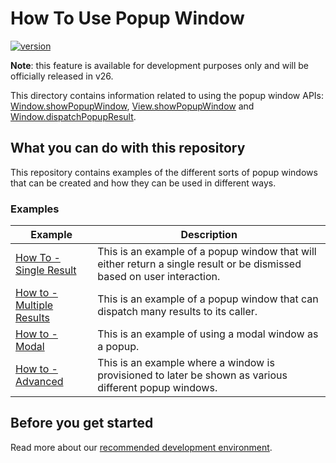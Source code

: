 # How To Use Popup Window

[![version](https://img.shields.io/badge/version-canary-yellow.svg)](https://shields.io/)

**Note**: this feature is available for development purposes only and will be officially released in v26.

This directory contains information related to using the popup window APIs: [Window.showPopupWindow](https://developer.openfin.co/docs/javascript/stable/tutorial-Window.showPopupWindow.html), [View.showPopupWindow](https://developer.openfin.co/docs/javascript/stable/tutorial-View.showPopupWindow.html) and [Window.dispatchPopupResult](https://developer.openfin.co/docs/javascript/stable/tutorial-Window.dispatchPopupResult.html).

## What you can do with this repository

This repository contains examples of the different sorts of popup windows that can be created and how they can be used in different ways.

### Examples

| Example                                         | Description                                                                                                             |
| ----------------------------------------------- | ----------------------------------------------------------------------------------------------------------------------- |
| [How To - Single Result](./single-result)       | This is an example of a popup window that will either return a single result or be dismissed based on user interaction. |
| [How to - Multiple Results](./multiple-results) | This is an example of a popup window that can dispatch many results to its caller.                                      |
| [How to - Modal](./modal)                       | This is an example of using a modal window as a popup.                                                                  |
| [How to - Advanced](./advanced)                 | This is an example where a window is provisioned to later be shown as various different popup windows.                  |

## Before you get started

Read more about our [recommended development environment](https://developers.openfin.co/of-docs/docs/set-up-your-dev-environment).
